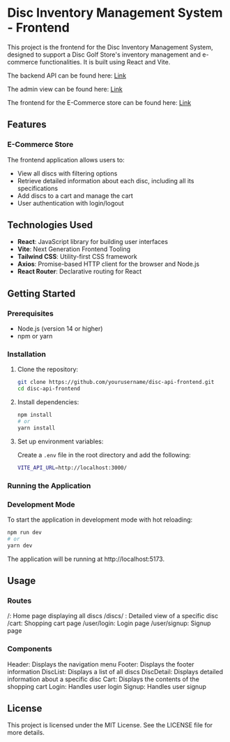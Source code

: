# Disc Inventory Management System - Frontend

This project is the frontend for the Disc Inventory Management System, designed to support a Disc Golf Store's inventory management and e-commerce functionalities. It is built using React and Vite.

The backend API can be found here: [Link](https://github.com/yourusername/disc-api-backend)

The admin view can be found here: [Link](https://debonair-rounded-opinion.glitch.me/catalog)

The frontend for the E-Commerce store can be found here: [Link](https://barrysdiscs.netlify.app/)

## Features

### E-Commerce Store
The frontend application allows users to:
- View all discs with filtering options
- Retrieve detailed information about each disc, including all its specifications
- Add discs to a cart and manage the cart
- User authentication with login/logout

## Technologies Used
- **React**: JavaScript library for building user interfaces
- **Vite**: Next Generation Frontend Tooling
- **Tailwind CSS**: Utility-first CSS framework
- **Axios**: Promise-based HTTP client for the browser and Node.js
- **React Router**: Declarative routing for React

## Getting Started

### Prerequisites

- Node.js (version 14 or higher)
- npm or yarn

### Installation

1. Clone the repository:

    ```sh
    git clone https://github.com/yourusername/disc-api-frontend.git
    cd disc-api-frontend
    ```

2. Install dependencies:

    ```sh
    npm install
    # or
    yarn install
    ```

3. Set up environment variables:

    Create a `.env` file in the root directory and add the following:

    ```sh
    VITE_API_URL=http://localhost:3000/
    ```

### Running the Application

### Development Mode

To start the application in development mode with hot reloading:

```sh
npm run dev
# or
yarn dev
```

The application will be running at http://localhost:5173.

## Usage
### Routes
/: Home page displaying all discs
/discs/
: Detailed view of a specific disc
/cart: Shopping cart page
/user/login: Login page
/user/signup: Signup page
### Components
Header: Displays the navigation menu
Footer: Displays the footer information
DiscList: Displays a list of all discs
DiscDetail: Displays detailed information about a specific disc
Cart: Displays the contents of the shopping cart
Login: Handles user login
Signup: Handles user signup
## License
This project is licensed under the MIT License. See the LICENSE file for more details.
